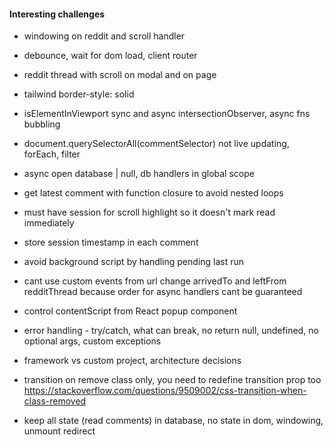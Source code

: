 
#### Interesting challenges

- windowing on reddit and scroll handler
- debounce, wait for dom load, client router
- reddit thread with scroll on modal and on page
- tailwind border-style: solid
- isElementInViewport sync and async intersectionObserver, async fns bubbling
- document.querySelectorAll<HTMLElement>(commentSelector) not live updating, forEach, filter

- async open database | null, db handlers in global scope

- get latest comment with function closure to avoid nested loops

- must have session for scroll highlight so it doesn't mark read immediately
- store session timestamp in each comment

- avoid background script by handling pending last run
- cant use custom events from url change arrivedTo and leftFrom redditThread because order for async handlers cant be guaranteed

- control contentScript from React popup component

- error handling - try/catch, what can break, no return null, undefined, no optional args, custom exceptions
- framework vs custom project, architecture decisions

- transition on remove class only, you need to redefine transition prop too
https://stackoverflow.com/questions/9509002/css-transition-when-class-removed

- keep all state (read comments) in database, no state in dom, windowing, unmount redirect

